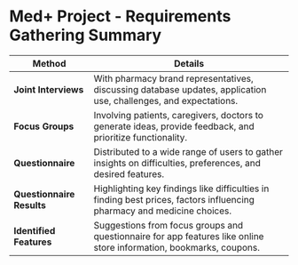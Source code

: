 # Med+ Project - Requirements Gathering Summary

| Method                     | Details                                                                                                       |
|----------------------------|---------------------------------------------------------------------------------------------------------------|
| **Joint Interviews**       | With pharmacy brand representatives, discussing database updates, application use, challenges, and expectations. |
| **Focus Groups**           | Involving patients, caregivers, doctors to generate ideas, provide feedback, and prioritize functionality.     |
| **Questionnaire**          | Distributed to a wide range of users to gather insights on difficulties, preferences, and desired features.   |
| **Questionnaire Results**  | Highlighting key findings like difficulties in finding best prices, factors influencing pharmacy and medicine choices. |
| **Identified Features**    | Suggestions from focus groups and questionnaire for app features like online store information, bookmarks, coupons. |
